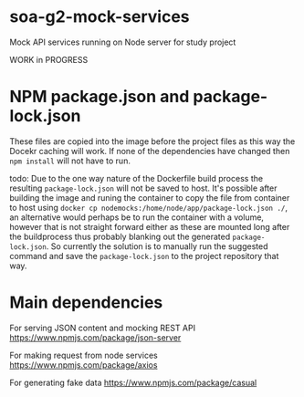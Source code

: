 # soa-g2-mock-services

Mock API services running on Node server for study project



WORK in PROGRESS


# NPM package.json and package-lock.json
These files are copied into the image before the project files as this way the Docekr caching will work. If none of the dependencies have changed then `npm install` will not have to run.

todo: Due to the one way nature of the Dockerfile build process the resulting `package-lock.json` will not be saved to host. It's possible after building the image and runing the container to copy the file from container to host using `docker cp nodemocks:/home/node/app/package-lock.json ./`, an alternative would perhaps be to run the container with a volume, however that is not straight forward either as these are mounted long after the buildprocess thus probably blanking out the generated `package-lock.json`. So currently the solution is to manually run the suggested command and save the `package-lock.json` to the project repository that way.




# Main dependencies
For serving JSON content and mocking REST API
https://www.npmjs.com/package/json-server

For making request from node services
https://www.npmjs.com/package/axios

For generating fake data
https://www.npmjs.com/package/casual